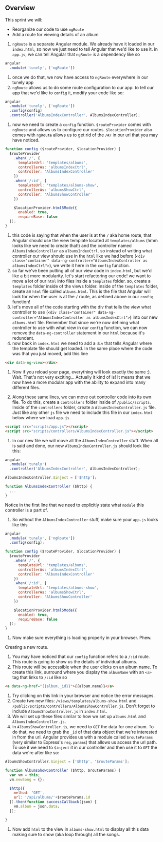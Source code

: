## Overview

This sprint we will:
* Reorganize our code to use `ngRoute`
* Add a route for viewing details of an album

1. `ngRoute` is a separate Angular module. We already have it loaded in our `index.html`, so now we just need to tell Angular that we'd like to use it. in `app.js`, we can tell Angular that `ngRoute` is a dependency like so
```js
angular
  .module('tunely', ['ngRoute'])
```
1. once we do that, we now have access to `ngRoute` everywhere in our tunely app
1. `ngRoute` allows us to do some route configuration to our app. to tell our app that we'd like to `config` it, modify your code like so:
```js
angular
  .module('tunely', ['ngRoute'])
  .config(config)
  .controller('AlbumsIndexController', AlbumsIndexController);
```
1. now we need to create a `config` function. `$routeProvider` comes with `ngRoute` and allows us to configure our routes. `$locationProvider` also comes with `ngRoute` allows us to get rid of the `/#/` in our url that you may have noticed.
```js
function config ($routeProvider, $locationProvider) {
  $routeProvider
    .when('/', {
      templateUrl: 'templates/albums',
      controllerAs: 'albumsIndexCtrl',
      controller: 'AlbumsIndexController'
    })
    .when('/:id', {
      templateUrl: 'templates/albums-show',
      controllerAs: 'albumsShowCtrl',
      controller: 'AlbumsShowController'
    })

    $locationProvider.html5Mode({
      enabled: true,
      requireBase: false
  });
}
```
1. this code is saying that when the user is at the `/` aka home route, that Angular should use the view template located at `templates/albums` (hmm looks like we need to create that!) and the controller named `AlbumsIndexController` as `albumsIndexCtrl`. so instead of writing what controller our view should use in the `html` like we had before (`<div class="container" data-ng-controller="AlbumsIndexController as albumsIndexCtrl">`), we write it here in the `config` function.
1. so far we've been putting all of our view code in `index.html`, but we'd like a bit more modularity. let's start refactoring our code! we want to move a lot of our `html` into files inside a `templates` folder. so, create a `templates` folder inside of the views folder. inside of the `templates` folder, create an `html` file called `albums.html`. This is the file that Angular will look for when the user is at the `/` route, as defined above in our `config` function!
1. let's move all of the code starting with the div that tells the view what controller to use (`<div class="container" data-ng-controller="AlbumsIndexController as albumsIndexCtrl">`) into our new `albums.html` file. Remember that since we're now defining what controller to use with what view in our `config` function, we can now remove the `data-ng-controller` statement in our `html` because it's redundant.
1. now back in `index.html` we need to add a `div` that tells Angular where the template file should get loaded. In the same place where the code was that you just moved, add this line
```html
<div data-ng-view></div>
```
1. Now if you reload your page, everything will look exactly the same :). Wait. That's not very exciting... Actually it kind of is! It means that we now have a more modular app with the ability to expand into many different files.



1. Along these same lines, we can move out controller code into its own file. To do this, create a `controllers` folder inside of `/public/scripts`. Inside of the `controllers` folder, create a `AlbumsIndexController.js` file. Just like any other `js` file we need to include this file in our `index.html` below where we load `app.js`.
```html
<script src="scripts/app.js"></script>
<script src="scripts/controllers/AlbumsIndexController.js"></script>
```
1. In our new file we will move all the `AlbumsIndexController` stuff. When all is said and done, our new `AlbumsIndexController.js` should look like this:
```js
angular
  .module('tunely')
  .controller('AlbumsIndexController', AlbumsIndexController);

AlbumsIndexController.$inject = ['$http'];

function AlbumsIndexController ($http) {
  ...
}
```
Notice in the first line that we need to explicitly state what `module` this controller is a part of.
1. So without the `AlbumsIndexController` stuff, make sure your `app.js` looks like this
```js
angular
  .module('tunely', ['ngRoute'])
  .config(config);

function config ($routeProvider, $locationProvider) {
  $routeProvider
    .when('/', {
      templateUrl: 'templates/albums',
      controllerAs: 'albumsIndexCtrl',
      controller: 'AlbumsIndexController'
    })
    .when('/:id', {
      templateUrl: 'templates/albums-show',
      controllerAs: 'albumsShowCtrl',
      controller: 'AlbumsShowController'
    })

    $locationProvider.html5Mode({
      enabled: true,
      requireBase: false
  });
}
```
1. Now make sure everything is loading properly in your browser. Phew.



Creating a new route.
1. You may have noticed that our `config` function refers to a `/:id` route. This route is going to show us the details of individual albums.
1. This route will be accessible when the user clicks on an album name. To create this link, surround where you display the `albumName` with an `<a>` tag that links to `/:id` like so
```html
<a data-ng-href="{{album._id}}">{{album.name}}</a>
```
1. Try clicking on this link in your browser and notice the error messages.
1. Create two new files: `/views/templates/albums-show.html` and `/public/scripts/controllers/AlbumsShowController.js`. Don't forget to include `AlbumsShowController.js` in `index.html`.
1. We will set up these files similar to how we set up `albums.html` and `AlbumsIndexController.js`.
1. In `AlbumsShowController.js`, we need to `GET` the data for one album. To do that, we need to grab the `_id` of that data object that we're interested in from the url. Angular provides us with a module called `$routeParams` (very similar to Express's `req.params`) that allows us access the url path. To use it we need to `$inject` it in our controller and then use it to `GET` the data we're after like so:
```js
AlbumsShowController.$inject = ['$http', '$routeParams'];

function AlbumsShowController ($http, $routeParams) {
  var vm = this;
  vm.newSong = {};

  $http({
    method: 'GET',
    url: '/api/albums/'+$routeParams.id
  }).then(function successCallback(json) {
    vm.album = json.data;
  });

}
```
1. Now add `html` to the view in `albums-show.html` to display all this data making sure to show (aka loop through) all the songs. 
